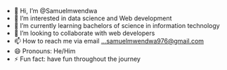 - 👋 Hi, I’m @Samuelmwendwa
- 👀 I’m interested in data science and Web development 
- 🌱 I’m currently learning bachelors of science in information technology 
- 💞️ I’m looking to collaborate with web developers 
- 📫 How to reach me via email ...samuelmwendwa976@gmail.com 
- 😄 Pronouns: He/Him
- ⚡ Fun fact: have fun throughout the journey 

<!---
Samuelmwendwa/Samuelmwendwa is a ✨ special ✨ repository because its `README.md` (this file) appears on your GitHub profile.
You can click the Preview link to take a look at your changes.
--->

